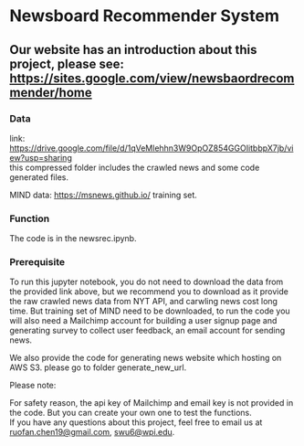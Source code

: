 # Newsboard Recommender System 
  
## Our website has an introduction about this project, please see: https://sites.google.com/view/newsbaordrecommender/home  

### Data   
link: https://drive.google.com/file/d/1qVeMlehhn3W9OpOZ854GGOIitbbpX7jb/view?usp=sharing  
this compressed folder includes the crawled news and some code generated files.
  
MIND data: https://msnews.github.io/ training set.  


### Function  
The code is in the newsrec.ipynb.  
  
### Prerequisite
To run this jupyter notebook, you do not need to download the data from the provided link above, but we recommend you to download as it provide the raw crawled news data from NYT API, and carwling news cost long time. But training set of MIND need to be downloaded, to run the code you will also need a Mailchimp account for building a user signup page and generating survey to collect user feedback, an email account for sending news.  
 
We also provide the code for generating news website which hosting on AWS S3. please go to folder generate_new_url.
  
Please note:  

For safety reason, the api key of Mailchimp and email key is not provided in the code. But you can create your own one to test the functions.   
If you have any questions about this project, feel free to email us at ruofan.chen19@gmail.com, swu6@wpi.edu.
